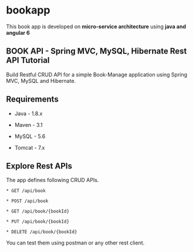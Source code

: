 # bookapp
This book app is developed on **micro-service architecture** using **java and angular 6**



BOOK API - Spring MVC, MySQL, Hibernate Rest API Tutorial
----------------------------------------------------------
Build Restful CRUD API for a simple Book-Manage application using Spring MVC, MySQL and Hibernate.



Requirements
-------------
* Java - 1.8.x

* Maven - 3.1

* MySQL - 5.6

* Tomcat - 7.x



Explore Rest APIs
-----------------

The app defines following CRUD APIs.

```
* GET /api/book

* POST /api/book

* GET /api/book/{bookId}

* PUT /api/book/{bookId}

* DELETE /api/book/{bookId}
```

You can test them using postman or any other rest client.
